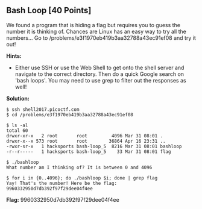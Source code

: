 ## Bash Loop [40 Points]

We found a program that is hiding a flag but requires you to guess the number it is thinking of. Chances are Linux has an easy way to try all the numbers... Go to /problems/e3f1970eb419b3aa32788a43ec91ef08 and try it out!

**Hints:**

- Either use SSH or use the Web Shell to get onto the shell server and navigate to the correct directory. Then do a quick Google search on 'bash loops'. You may need to use grep to filter out the responses as well!

**Solution:**

```
$ ssh shell2017.picoctf.com
$ cd /problems/e3f1970eb419b3aa32788a43ec91ef08

$ ls -al
total 60
drwxr-xr-x   2 root       root         4096 Mar 31 08:01 .
drwxr-x--x 573 root       root        36864 Apr 16 23:31 ..
-rwxr-sr-x   1 hacksports bash-loop_5  8216 Mar 31 08:01 bashloop
-r--r-----   1 hacksports bash-loop_5    33 Mar 31 08:01 flag

$ ./bashloop
What number am I thinking of? It is between 0 and 4096

$ for i in {0..4096}; do ./bashloop $i; done | grep flag
Yay! That's the number! Here be the flag: 9960332950d7db392f97f29dee04f4ee

```

**Flag:** 9960332950d7db392f97f29dee04f4ee

